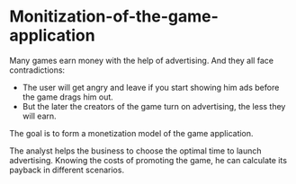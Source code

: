 # Monitization-of-the-game-application
Many games earn money with the help of advertising. And they all face contradictions:
- The user will get angry and leave if you start showing him ads before the game drags him out.
- But the later the creators of the game turn on advertising, the less they will earn.

The goal is to form a monetization model of the game application.

The analyst helps the business to choose the optimal time to launch advertising. Knowing the costs of promoting the game, he can calculate its payback in different scenarios. 
